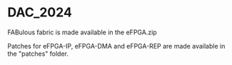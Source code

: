 # DAC_2024
FABulous fabric is made available in the eFPGA.zip

Patches for eFPGA-IP, eFPGA-DMA and eFPGA-REP are made available in the "patches" folder.

